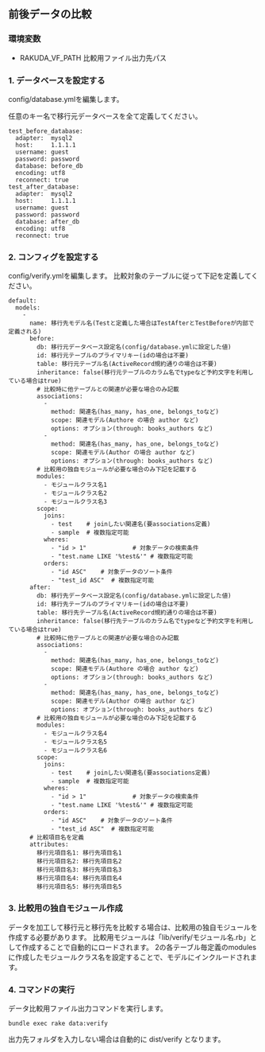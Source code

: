 ## 前後データの比較 ##

### 環境変数 ###
  - RAKUDA_VF_PATH 比較用ファイル出力先パス

### 1. データベースを設定する ###

config/database.ymlを編集します。

任意のキー名で移行元データベースを全て定義してください。

```
test_before_database:
  adapter:  mysql2
  host:     1.1.1.1
  username: guest
  password: password
  database: before_db
  encoding: utf8
  reconnect: true
test_after_database:
  adapter:  mysql2
  host:     1.1.1.1
  username: guest
  password: password
  database: after_db
  encoding: utf8
  reconnect: true
```

### 2. コンフィグを設定する ###

config/verify.ymlを編集します。
比較対象のテーブルに従って下記を定義してください。

```
default:
  models:
    -
      name: 移行先モデル名(Testと定義した場合はTestAfterとTestBeforeが内部で定義される)
      before:
        db: 移行元データベース設定名(config/database.ymlに設定した値)
        id: 移行元テーブルのプライマリキー(idの場合は不要)
        table: 移行元テーブル名(ActiveRecord規約通りの場合は不要)
        inheritance: false(移行元テーブルのカラム名でtypeなど予約文字を利用している場合はtrue)
        # 比較時に他テーブルとの関連が必要な場合のみ記載
        associations:
          -
            method: 関連名(has_many, has_one, belongs_toなど)
            scope: 関連モデル(Authore の場合 author など)
            options: オプション(through: books_authors など)
          -
            method: 関連名(has_many, has_one, belongs_toなど)
            scope: 関連モデル(Author の場合 author など)
            options: オプション(through: books_authors など)
        # 比較用の独自モジュールが必要な場合のみ下記を記載する
        modules:
          - モジュールクラス名1
          - モジュールクラス名2
          - モジュールクラス名3
        scope:
          joins:
            - test    # joinしたい関連名(要associations定義)
            - sample  # 複数指定可能
          wheres:
            - "id > 1"             # 対象データの検索条件
            - "test.name LIKE '%test&'" # 複数指定可能
          orders:
            - "id ASC"    # 対象データのソート条件
            - "test_id ASC"  # 複数指定可能
      after:
        db: 移行先データベース設定名(config/database.ymlに設定した値)
        id: 移行先テーブルのプライマリキー(idの場合は不要)
        table: 移行先テーブル名(ActiveRecord規約通りの場合は不要)
        inheritance: false(移行先テーブルのカラム名でtypeなど予約文字を利用している場合はtrue)
        # 比較時に他テーブルとの関連が必要な場合のみ記載
        associations:
          -
            method: 関連名(has_many, has_one, belongs_toなど)
            scope: 関連モデル(Authore の場合 author など)
            options: オプション(through: books_authors など)
          -
            method: 関連名(has_many, has_one, belongs_toなど)
            scope: 関連モデル(Author の場合 author など)
            options: オプション(through: books_authors など)
        # 比較用の独自モジュールが必要な場合のみ下記を記載する
        modules:
          - モジュールクラス名4
          - モジュールクラス名5
          - モジュールクラス名6
        scope:
          joins:
            - test    # joinしたい関連名(要associations定義)
            - sample  # 複数指定可能
          wheres:
            - "id > 1"             # 対象データの検索条件
            - "test.name LIKE '%test&'" # 複数指定可能
          orders:
            - "id ASC"    # 対象データのソート条件
            - "test_id ASC"  # 複数指定可能
      # 比較項目名を定義
      attributes:
        移行元項目名1: 移行先項目名1
        移行元項目名2: 移行先項目名2
        移行元項目名3: 移行先項目名3
        移行元項目名4: 移行先項目名4
        移行元項目名5: 移行先項目名5
```

### 3. 比較用の独自モジュール作成 ###

データを加工して移行元と移行先を比較する場合は、比較用の独自モジュールを作成する必要があります。
比較用モジュールは「lib/verify/モジュール名.rb」として作成することで自動的にロードされます。
2の各テーブル毎定義のmodulesに作成したモジュールクラス名を設定することで、モデルにインクルードされます。

### 4. コマンドの実行 ###

データ比較用ファイル出力コマンドを実行します。

```
bundle exec rake data:verify
```

出力先フォルダを入力しない場合は自動的に dist/verify となります。

